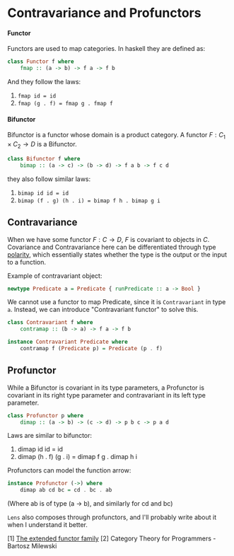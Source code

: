 # Contravariance and Profunctors


#### Functor

Functors are used to map categories. In haskell they are defined as:

```haskell
class Functor f where
    fmap :: (a -> b) -> f a -> f b

```

And they follow the laws:  
1. `fmap id = id`
2. `fmap (g . f) = fmap g . fmap f`

#### Bifunctor

Bifunctor is a functor whose domain is a product category. A functor $F: C_1 \times C_2 \rightarrow D$ is a Bifunctor.

```haskell
class Bifunctor f where
    bimap :: (a -> c) -> (b -> d) -> f a b -> f c d
```

they also follow similar laws:  
1. `bimap id id = id`
2. `bimap (f . g) (h . i) = bimap f h . bimap g i`


## Contravariance

When we have some functor $F: C \rightarrow D$, $F$ is covariant to objects in $C$. Covariance and Contravariance here can be differentiated through type [polarity](https://ncatlab.org/nlab/show/polarity+in+type+theory), which essentially states whether the type is the output or the input to a function.

Example of contravariant object:  

```haskell
newtype Predicate a = Predicate { runPredicate :: a -> Bool }
```

We cannot use a functor to map Predicate, since it is `Contravariant` in type `a`. Instead, we can introduce "Contravariant functor" to solve this.

```haskell
class Contravariant f where
    contramap :: (b -> a) -> f a -> f b

instance Contravariant Predicate where
    contramap f (Predicate p) = Predicate (p . f)
```

## Profunctor

While a Bifunctor is covariant in its type parameters, a Profunctor is covariant in its right type parameter and contravariant in its left type parameter.

```haskell
class Profunctor p where
    dimap :: (a -> b) -> (c -> d) -> p b c -> p a d

```

Laws are similar to bifunctor:  
1. dimap id id = id
2. dimap (h . f) (g . i) = dimap f g . dimap h i

Profunctors can model the function arrow:

```haskell
instance Profunctor (->) where
    dimap ab cd bc = cd . bc . ab

```  
(Where ab is of type (a -> b), and similarly for cd and bc)

`Lens` also composes through profunctors, and I'll probably write about it when I understand it better.

[1] [The extended functor family](https://youtu.be/JZPXzJ5tp9w)
[2] Category Theory for Programmers - Bartosz Milewski
